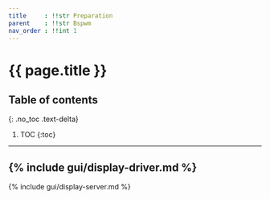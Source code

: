 ```yaml
---
title     : !!str Preparation
parent    : !!str Bspwm
nav_order : !!int 1
---
```


# {{ page.title }}

## Table of contents
{: .no_toc .text-delta}

1. TOC
{:toc}

---

{% include gui/display-driver.md %}
---
{% include gui/display-server.md %}
